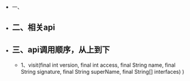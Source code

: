 - 一、
- ## 二、相关api
- ## 三、api调用顺序，从上到下
	- 1、visit(final int version,
	       final int access,
	        final String name,
	        final String signature,
	        final String superName,
	        final String[] interfaces) )